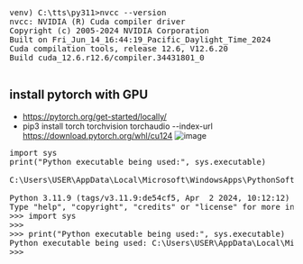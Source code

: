 <pre>
venv) C:\tts\py311>nvcc --version
nvcc: NVIDIA (R) Cuda compiler driver
Copyright (c) 2005-2024 NVIDIA Corporation
Built on Fri_Jun_14_16:44:19_Pacific_Daylight_Time_2024
Cuda compilation tools, release 12.6, V12.6.20
Build cuda_12.6.r12.6/compiler.34431801_0

</pre>
## install pytorch with GPU

- https://pytorch.org/get-started/locally/
- pip3 install torch torchvision torchaudio --index-url https://download.pytorch.org/whl/cu124
![image](https://github.com/user-attachments/assets/654e4658-f77e-4218-ad29-76950004b0ea)




<pre>
import sys
print("Python executable being used:", sys.executable)

C:\Users\USER\AppData\Local\Microsoft\WindowsApps\PythonSoftwareFoundation.Python.3.11_qbz5n2kfra8p0\python.exe -m venv venv
  
Python 3.11.9 (tags/v3.11.9:de54cf5, Apr  2 2024, 10:12:12) [MSC v.1938 64 bit (AMD64)] on win32
Type "help", "copyright", "credits" or "license" for more information.
>>> import sys
>>>
>>> print("Python executable being used:", sys.executable)
Python executable being used: C:\Users\USER\AppData\Local\Microsoft\WindowsApps\PythonSoftwareFoundation.Python.3.11_qbz5n2kfra8p0\python.exe
>>>

</pre>

